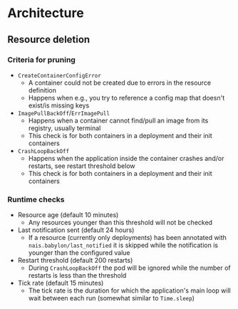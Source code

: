 # Architecture

## Resource deletion

### Criteria for pruning

- `CreateContainerConfigError`
  - A container could not be created due to errors in the resource definition
  - Happens when e.g., you try to reference a config map that doesn't exist/is missing keys
- `ImagePullBackOff`/`ErrImagePull`
  - Happens when a container cannot find/pull an image from its registry, usually terminal
  - This check is for both containers in a deployment and their init containers
- `CrashLoopBackOff`
  - Happens when the application inside the container crashes and/or restarts, see restart threshold below
  - This check is for both containers in a deployment and their init containers

### Runtime checks

- Resource age (default 10 minutes)
  - Any resources younger than this threshold will not be checked
- Last notification sent (default 24 hours)
  - If a resource (currently only deployments) has been annotated with `nais.babylon/last_notified` it is skipped while the notification is younger than the configured value
- Restart threshold (default 200 restarts)
  - During `CrashLoopBackOff` the pod will be ignored while the number of restarts is less than the threshold
- Tick rate (default 15 minutes)
  - The tick rate is the duration for which the application's main loop will wait between each run (somewhat similar to `Time.sleep`)
  